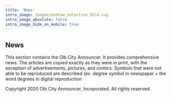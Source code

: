 ```yaml
---
title: 'News'
intro_image: images/undraw_selection_92i4.svg
intro_image_absolute: false
intro_image_hide_on_mobile: true
---
```

## News

This section contains the Olb City Announcer. It provides comprehensive news.
The articles are copied exactly as they were in print, with the exception of advertisements, pictures, and comics. Symbols that were not able to be reproduced are described (ex. degree symbol in newspaper = the word degrees in digital reproduction

Copyright 2020 Olb City Announcer, Incoporated. All rights reserved.


  
  
